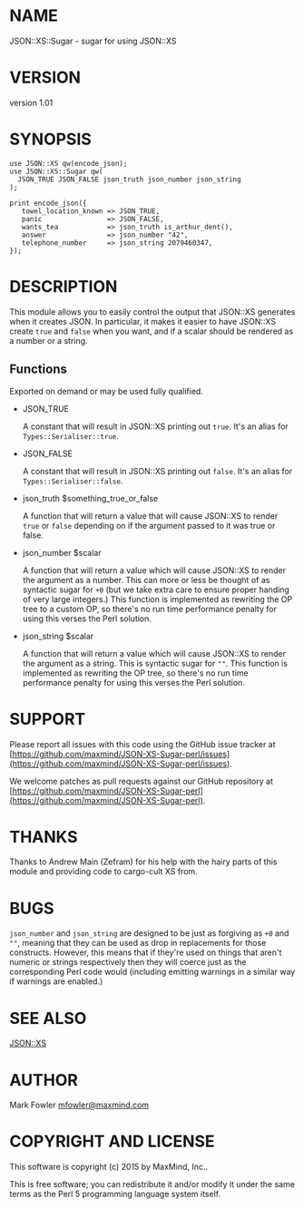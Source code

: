 # NAME

JSON::XS::Sugar - sugar for using JSON::XS

# VERSION

version 1.01

# SYNOPSIS

    use JSON::XS qw(encode_json);
    use JSON::XS::Sugar qw(
      JSON_TRUE JSON_FALSE json_truth json_number json_string
    );

    print encode_json({
       towel_location_known => JSON_TRUE,
       panic                => JSON_FALSE,
       wants_tea            => json_truth is_arthur_dent(),
       answer               => json_number "42",
       telephone_number     => json_string 2079460347,
    });

# DESCRIPTION

This module allows you to easily control the output that JSON::XS generates when
it creates JSON.  In particular, it makes it easier to have JSON::XS create
`true` and `false` when you want, and if a scalar should be rendered as a
number or a string.

## Functions

Exported on demand or may be used fully qualified.

- JSON\_TRUE

    A constant that will result in JSON::XS printing out `true`. It's an alias for
    `Types::Serialiser::true`.

- JSON\_FALSE

    A constant that will result in JSON::XS printing out `false`. It's an alias for
    `Types::Serialiser::false`.

- json\_truth $something\_true\_or\_false

    A function that will return a value that will cause JSON::XS to render `true`
    or `false` depending on if the argument passed to it was true or false.

- json\_number $scalar

    A function that will return a value which will cause JSON::XS to render the
    argument as a number.  This can more or less be thought of as syntactic sugar
    for `+0` (but we take extra care to ensure proper handing of very large
    integers.) This function is implemented as rewriting the OP tree to a custom OP,
    so there's no run time performance penalty for using this verses the Perl
    solution.

- json\_string $scalar

    A function that will return a value which will cause JSON::XS to render the
    argument as a string. This is syntactic sugar for `""`.  This function is
    implemented as rewriting the OP tree, so there's no run time performance penalty
    for using this verses the Perl solution.

# SUPPORT

Please report all issues with this code using the GitHub issue tracker at
[https://github.com/maxmind/JSON-XS-Sugar-perl/issues](https://github.com/maxmind/JSON-XS-Sugar-perl/issues).

We welcome patches as pull requests against our GitHub repository at
[https://github.com/maxmind/JSON-XS-Sugar-perl](https://github.com/maxmind/JSON-XS-Sugar-perl).

# THANKS

Thanks to Andrew Main (Zefram) for his help with the hairy parts of this
module and providing code to cargo-cult XS from.

# BUGS

`json_number` and `json_string` are designed to be just as forgiving as
`+0` and `""`, meaning that they can be used as drop in replacements for
those constructs.  However, this means that if they're used on things that
aren't numeric or strings respectively then they will coerce just as the
corresponding Perl code would (including emitting warnings in a similar
way if warnings are enabled.)

# SEE ALSO

[JSON::XS](https://metacpan.org/pod/JSON::XS)

# AUTHOR

Mark Fowler <mfowler@maxmind.com>

# COPYRIGHT AND LICENSE

This software is copyright (c) 2015 by MaxMind, Inc..

This is free software; you can redistribute it and/or modify it under
the same terms as the Perl 5 programming language system itself.
